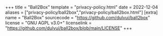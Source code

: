 +++
title = "Ball2Box"
template = "privacy-policy.html"
date = 2022-12-04
aliases = ["privacy-policy/ball2box","privacy-policy/ball2box.html"]
[extra]
name = "Ball2Box"
sourcecode = "https://github.com/dulvui/ball2box"
license = "GNU AGPL v3.0+"
licenselink = "https://github.com/dulvui/ball2box/blob/main/LICENSE"
+++